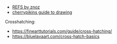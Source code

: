 - [REFS by znoz](https://www.pinterest.com.au/princesszoegirl/refs/?invite_code=c0f858a5ee4042b58a02dc32acd6220d&sender=823666356757997234)
- [cherrypikins guide to drawing](https://www.tumblr.com/cherrypikkins/722314225060593664/dimiclaudeblaigan-asked-for-a-tutorial-on-how-to)

Crosshatching:

- https://finearttutorials.com/guide/cross-hatching/
- https://bluelavaart.com/cross-hatch-basics